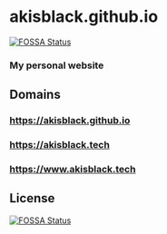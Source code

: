 # akisblack.github.io
[![FOSSA Status](https://app.fossa.com/api/projects/git%2Bgithub.com%2Fakisblack%2Fakisblack.github.io.svg?type=shield)](https://app.fossa.com/projects/git%2Bgithub.com%2Fakisblack%2Fakisblack.github.io?ref=badge_shield)


### My personal website 

## Domains

### https://akisblack.github.io
### https://akisblack.tech
### https://www.akisblack.tech


## License
[![FOSSA Status](https://app.fossa.com/api/projects/git%2Bgithub.com%2Fakisblack%2Fakisblack.github.io.svg?type=large)](https://app.fossa.com/projects/git%2Bgithub.com%2Fakisblack%2Fakisblack.github.io?ref=badge_large)